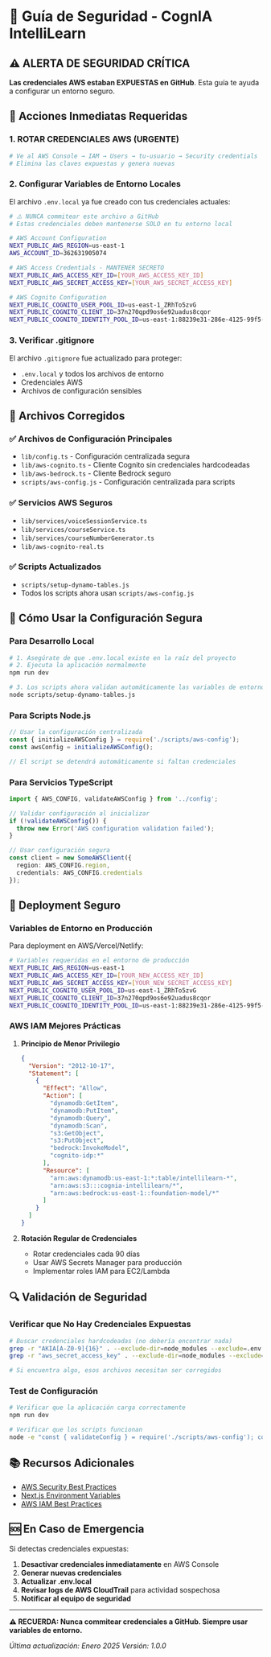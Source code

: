 # 🔐 Guía de Seguridad - CognIA IntelliLearn

## ⚠️ ALERTA DE SEGURIDAD CRÍTICA

**Las credenciales AWS estaban EXPUESTAS en GitHub**. Esta guía te ayuda a configurar un entorno seguro.

## 🚨 Acciones Inmediatas Requeridas

### 1. **ROTAR CREDENCIALES AWS** (URGENTE)
```bash
# Ve al AWS Console → IAM → Users → tu-usuario → Security credentials
# Elimina las claves expuestas y genera nuevas
```

### 2. **Configurar Variables de Entorno Locales**

El archivo `.env.local` ya fue creado con tus credenciales actuales:

```bash
# ⚠️ NUNCA commitear este archivo a GitHub
# Estas credenciales deben mantenerse SOLO en tu entorno local

# AWS Account Configuration
NEXT_PUBLIC_AWS_REGION=us-east-1
AWS_ACCOUNT_ID=362631905074

# AWS Access Credentials - MANTENER SECRETO
NEXT_PUBLIC_AWS_ACCESS_KEY_ID=[YOUR_AWS_ACCESS_KEY_ID]
NEXT_PUBLIC_AWS_SECRET_ACCESS_KEY=[YOUR_AWS_SECRET_ACCESS_KEY]

# AWS Cognito Configuration
NEXT_PUBLIC_COGNITO_USER_POOL_ID=us-east-1_ZRhTo5zvG
NEXT_PUBLIC_COGNITO_CLIENT_ID=37n270qpd9os6e92uadus8cqor
NEXT_PUBLIC_COGNITO_IDENTITY_POOL_ID=us-east-1:88239e31-286e-4125-99f5-691dd32b45fe
```

### 3. **Verificar .gitignore**

El archivo `.gitignore` fue actualizado para proteger:
- `.env.local` y todos los archivos de entorno
- Credenciales AWS
- Archivos de configuración sensibles

## 📁 Archivos Corregidos

### ✅ Archivos de Configuración Principales
- `lib/config.ts` - Configuración centralizada segura
- `lib/aws-cognito.ts` - Cliente Cognito sin credenciales hardcodeadas
- `lib/aws-bedrock.ts` - Cliente Bedrock seguro
- `scripts/aws-config.js` - Configuración centralizada para scripts

### ✅ Servicios AWS Seguros
- `lib/services/voiceSessionService.ts`
- `lib/services/courseService.ts`
- `lib/services/courseNumberGenerator.ts`
- `lib/aws-cognito-real.ts`

### ✅ Scripts Actualizados
- `scripts/setup-dynamo-tables.js`
- Todos los scripts ahora usan `scripts/aws-config.js`

## 🔧 Cómo Usar la Configuración Segura

### Para Desarrollo Local
```bash
# 1. Asegúrate de que .env.local existe en la raíz del proyecto
# 2. Ejecuta la aplicación normalmente
npm run dev

# 3. Los scripts ahora validan automáticamente las variables de entorno
node scripts/setup-dynamo-tables.js
```

### Para Scripts Node.js
```javascript
// Usar la configuración centralizada
const { initializeAWSConfig } = require('./scripts/aws-config');
const awsConfig = initializeAWSConfig();

// El script se detendrá automáticamente si faltan credenciales
```

### Para Servicios TypeScript
```typescript
import { AWS_CONFIG, validateAWSConfig } from '../config';

// Validar configuración al inicializar
if (!validateAWSConfig()) {
  throw new Error('AWS configuration validation failed');
}

// Usar configuración segura
const client = new SomeAWSClient({
  region: AWS_CONFIG.region,
  credentials: AWS_CONFIG.credentials
});
```

## 🚀 Deployment Seguro

### Variables de Entorno en Producción

Para deployment en AWS/Vercel/Netlify:

```bash
# Variables requeridas en el entorno de producción
NEXT_PUBLIC_AWS_REGION=us-east-1
NEXT_PUBLIC_AWS_ACCESS_KEY_ID=[YOUR_NEW_ACCESS_KEY_ID]
NEXT_PUBLIC_AWS_SECRET_ACCESS_KEY=[YOUR_NEW_SECRET_ACCESS_KEY]
NEXT_PUBLIC_COGNITO_USER_POOL_ID=us-east-1_ZRhTo5zvG
NEXT_PUBLIC_COGNITO_CLIENT_ID=37n270qpd9os6e92uadus8cqor
NEXT_PUBLIC_COGNITO_IDENTITY_POOL_ID=us-east-1:88239e31-286e-4125-99f5-691dd32b45fe
```

### AWS IAM Mejores Prácticas

1. **Principio de Menor Privilegio**
   ```json
   {
     "Version": "2012-10-17",
     "Statement": [
       {
         "Effect": "Allow",
         "Action": [
           "dynamodb:GetItem",
           "dynamodb:PutItem",
           "dynamodb:Query",
           "dynamodb:Scan",
           "s3:GetObject",
           "s3:PutObject",
           "bedrock:InvokeModel",
           "cognito-idp:*"
         ],
         "Resource": [
           "arn:aws:dynamodb:us-east-1:*:table/intellilearn-*",
           "arn:aws:s3:::cognia-intellilearn/*",
           "arn:aws:bedrock:us-east-1::foundation-model/*"
         ]
       }
     ]
   }
   ```

2. **Rotación Regular de Credenciales**
   - Rotar credenciales cada 90 días
   - Usar AWS Secrets Manager para producción
   - Implementar roles IAM para EC2/Lambda

## 🔍 Validación de Seguridad

### Verificar que No Hay Credenciales Expuestas
```bash
# Buscar credenciales hardcodeadas (no debería encontrar nada)
grep -r "AKIA[A-Z0-9]{16}" . --exclude-dir=node_modules --exclude=.env.local
grep -r "aws_secret_access_key" . --exclude-dir=node_modules --exclude=.env.local

# Si encuentra algo, esos archivos necesitan ser corregidos
```

### Test de Configuración
```bash
# Verificar que la aplicación carga correctamente
npm run dev

# Verificar que los scripts funcionan
node -e "const { validateConfig } = require('./scripts/aws-config'); console.log(validateConfig() ? '✅ OK' : '❌ FAIL');"
```

## 📚 Recursos Adicionales

- [AWS Security Best Practices](https://aws.amazon.com/security/security-resources/)
- [Next.js Environment Variables](https://nextjs.org/docs/basic-features/environment-variables)
- [AWS IAM Best Practices](https://docs.aws.amazon.com/IAM/latest/UserGuide/best-practices.html)

## 🆘 En Caso de Emergencia

Si detectas credenciales expuestas:

1. **Desactivar credenciales inmediatamente** en AWS Console
2. **Generar nuevas credenciales**
3. **Actualizar .env.local**
4. **Revisar logs de AWS CloudTrail** para actividad sospechosa
5. **Notificar al equipo de seguridad**

---

**⚠️ RECUERDA: Nunca commitear credenciales a GitHub. Siempre usar variables de entorno.**

*Última actualización: Enero 2025*
*Versión: 1.0.0* 